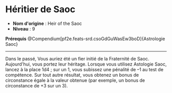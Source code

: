 # Héritier de Saoc

 * **Nom d'origine** : Heir of the Saoc
 * **Niveau** : 9


<p><span id="ctl00_MainContent_DetailedOutput"><strong>Prérequis</strong> @Compendium[pf2e.feats-srd.csoGdGuWasEw3boD]{Astrologie Saoc}<br></span></p>
<hr>
<p>Dans le passé, Vous auriez été un fier initié de la Fraternité de Saoc. Aujourd'hui, vous portez leur héritage. Lorsque vous utilisez Astologie Saoc, lancez à la place 1d4 ; sur un 1, vous subissez une pénalité de –1 au test de compétence. Sur tout autre résultat, vous obtenez un bonus de circonstance égale à la valeur obtenue (par exemple, un bonus de circonstance de +3 sur un 3).&nbsp;</p>